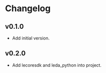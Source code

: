 # Changelog

## v0.1.0
* Add initial version.

## v0.2.0
* Add lecoresdk and leda_python into project.
